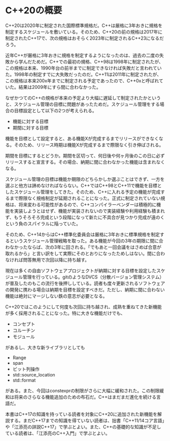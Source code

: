 # C++20の概要

C++20は2020年に制定された国際標準規格だ。C++は厳格に3年おきに規格を制定するスケジュールを敷いている。そのため、C++20の前の規格は2017年に制定されたC++17で、次の規格はおそらく2023年に制定されるC++23になるだろう。

近年C++が厳格に3年おきに規格を制定するようになったのは、過去の二度の失敗から学んだためだ。C++での最初の規格、C++98は1998年に制定されたが、この規格は本来、1990年台の前半までに制定できなければ失敗だと言われていた。1998年の制定すでに大失敗だったのだ。C++11は2011年に制定されたが、この規格は本来200x年までに制定される予定であったので、C++0xと呼ばれていた。結果は2009年にすら間に合わなかった。

なぜかつてのC++の規格が本来の予定より大幅に遅延して制定されたかというと、スケジュール管理の目標に問題があったためだ。スケジュール管理をする場合の目標設定として以下の2つが考えられる。

+ 機能に対する目標
+ 期間に対する目標

機能を目標として設定すると、ある機能Xが完成するまでリリースができなくなる。そのため、リリース時期は機能Xが完成するまで際限なく引き伸ばされる。

期間を目標にするとどうか。期間を区切って、何日後や何ヶ月後のこの日に必ずリリースすると宣言する。その場合、納期に間に合わなかった機能は含まれなくなる。

スケジュール管理の目標は機能か期限のどちらかしか選ぶことはできず、一方を選ぶと他方は諦めなければならない。C++ではC++98とC++11で機能を目標としたスケジュール管理をしてきた。そのため、C++に入れる予定の機能が完成するまで際限なく規格制定が延期されることになった。正式に制定されていない規格は、将来変わる可能性があるので、C++コンパイラーベンダーは積極的に機能を実装しようとはせず、機能が実装されないので実装経験や利用経験も積まれず、もうそろそろ完成という段階になって新たに不具合が見つかり完成が遠のくという負のスパイラルに陥っていた。

そのため、C++14からはC++標準化委員会は厳格に3年おきに標準規格を制定するというスケジュール管理戦略を取った。ある機能が今回の3年の期限に間に合わなかったならば、次の3年に回される。「でもあと一回会議をはさめば合意が取れるから」と言い訳をして実際にそのとおりになったためしはない。間に合わなければ問答無用で次回以降に持ち越す。

現在は多くの自由ソフトウェアプロジェクトが納期に対する目標を設定したスケジュール管理を行っている。gitのようなDVCS（分散バージョン管理システム）が普及したのもこの流行を後押ししている。読者も度々更新されるソフトウェアの開発に携わる場合は納期を目標を設定すべきだ。ただし、納期に間に合わない機能は絶対にマージしない鉄の意志が必要となる。

C++20ではこのようにして何度も次回に持ち越され、成熟を重ねてきた新機能が多く採用されることになった。特に大きな機能だけでも、

+ コンセプト
+ コルーチン
+ モジュール

があるし、大きな新ライブラリとしても

+ Range
+ span
+ ビット列操作
+ std::source_location
+ std::format

がある。また、今回はconstexprの制限がさらに大幅に緩和された。この制限緩和は将来のさらなる機能追加のための布石だ。C++はまだまだ進化を続ける言語だ。

本書はC++17の知識を持っている読者を対象にC++20に追加された新機能を解説する。まだC++17までの知識を得ていない読者は、拙書「C++11/14コア言語」や「江添亮の詳説C++17」で学ぶとよい。また、C++の基礎的な知識が不足している読者は、「江添亮のC++入門」で学ぶとよい。


